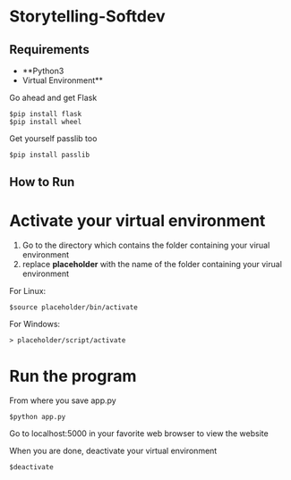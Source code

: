 # Storytelling-Softdev

## Requirements
* **Python3 <br>
* Virtual Environment**

Go ahead and get Flask
```
$pip install flask
$pip install wheel
```
Get yourself passlib too
```
$pip install passlib
```
## How to Run

# Activate your virtual environment 
1. Go to the directory which contains the folder containing your virual environment
2. replace **placeholder** with the name of the folder containing your virual environment

For Linux:
```
$source placeholder/bin/activate
```
For Windows:
```
> placeholder/script/activate
```
# Run the program

From where you save app.py
```
$python app.py
```
Go to localhost:5000 in your favorite web browser to view the website

When you are done, deactivate your virtual environment
```
$deactivate
```

